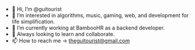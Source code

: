 - 👋 Hi, I’m @guitourist
- 👀 I’m interested in algorithms, music, gaming, web, and development for life simplification.
- 🌱 I’m currently working at BambooHR as a backend developer.
- 💞️ Always looking to learn and collaborate.
- 📫 How to reach me -> theguitourist@gmail.com

<!---
guitourist/guitourist is a ✨ special ✨ repository because its `README.md` (this file) appears on your GitHub profile.
You can click the Preview link to take a look at your changes.
--->
